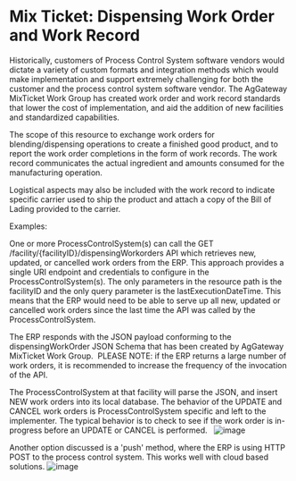 # Mix Ticket: Dispensing Work Order and Work Record
Historically, customers of Process Control System software vendors would dictate a variety of custom formats and integration methods which would make implementation and support extremely challenging for both the customer and the process control system software vendor.  The AgGateway MixTicket Work Group has created work order and work record standards that lower the cost of implementation, and aid the addition of new facilities and standardized capabilities.

The scope of this resource to exchange work orders for blending/dispensing operations to create a finished good product, and to report the work order completions in the form of work records.  The work record communicates the actual ingredient and amounts consumed for the manufacturing operation. 

Logistical aspects may also be included with the work record to indicate specific carrier used to ship the product and attach a copy of the Bill of Lading provided to the carrier.  

Examples:

One or more ProcessControlSystem(s) can call the GET /facility/{facilityID}/dispensingWorkorders API which retrieves new, updated, or cancelled work orders from the ERP.  This approach provides a single URI endpoint and credentials to configure in the ProcessControlSystem(s).  The only parameters in the resource path is the facilityID and the only query parameter is the lastExecutionDateTime.  This means that the ERP would need to be able to serve up all new, updated or cancelled work orders since the last time the API was called by the ProcessControlSystem.

The ERP responds with the JSON payload conforming to the dispensingWorkOrder JSON Schema that has been created by AgGateway MixTicket Work Group.  PLEASE NOTE: if the ERP returns a large number of work orders, it is recommended to increase the frequency of the invocation of the API.

The ProcessControlSystem at that facility will parse the JSON, and insert NEW work orders into its local database.  The behavior of the UPDATE and CANCEL work orders is ProcessControlSystem specific and left to the implementer.  The typical behavior is to check to see if the work order is in-progress before an UPDATE or CANCEL is performed.  
![image](https://user-images.githubusercontent.com/69859591/211103962-81d2f984-0cf3-408c-9c27-14c740d3f32e.png)


Another option discussed is a 'push' method, where the ERP is using HTTP  POST to the process control system.  This works well with cloud based solutions.
![image](https://user-images.githubusercontent.com/69859591/211104073-5197733a-336a-4fa0-a5c2-5d464afe5732.png)
